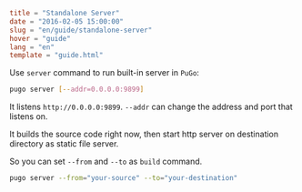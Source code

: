 ```toml
title = "Standalone Server"
date = "2016-02-05 15:00:00"
slug = "en/guide/standalone-server"
hover = "guide"
lang = "en"
template = "guide.html"
```

Use `server` command to run built-in server in `PuGo`:

```bash
pugo server [--addr=0.0.0.0:9899]
```

It listens `http://0.0.0.0:9899`. `--addr` can change the address and port that listens on.

It builds the source code right now, then start http server on destination directory as static file server. 

So you can set `--from` and `--to` as `build` command.

```bash
pugo server --from="your-source" --to="your-destination"
```